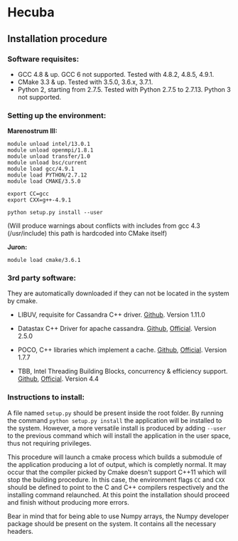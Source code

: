 # Hecuba

## Installation procedure

### Software requisites:

+ GCC 4.8 & up. GCC 6 not supported. Tested with 4.8.2, 4.8.5, 4.9.1.
+ CMake 3.3 & up. Tested with 3.5.0, 3.6.x, 3.7.1.
+ Python 2, starting from 2.7.5. Tested with Python 2.7.5 to 2.7.13. Python 3 not supported.

### Setting up the environment:

**Marenostrum III:**

```
module unload intel/13.0.1
module unload openmpi/1.8.1
module unload transfer/1.0
module unload bsc/current
module load gcc/4.9.1
module load PYTHON/2.7.12
module load CMAKE/3.5.0

export CC=gcc
export CXX=g++-4.9.1

python setup.py install --user
```
(Will produce warnings about conflicts with includes from gcc 4.3 (/usr/include) this path is hardcoded into CMake itself) 


**Juron:**

```
module load cmake/3.6.1
```


### 3rd party software:
They are automatically downloaded if they can not be located in the system by cmake.

* LIBUV, requisite for Cassandra C++ driver. [Github](https://github.com/libuv/libuv). Version 1.11.0

* Datastax C++ Driver for apache cassandra. [Github](https://github.com/datastax/cpp-driver), [Official](https://datastax.github.io/cpp-driver/). Version 2.5.0

* POCO, C++ libraries which implement a cache. [Github](https://github.com/pocoproject/poco/), [Official](https://pocoproject.org). Version 1.7.7

* TBB, Intel Threading Building Blocks, concurrency & efficiency support. [Github](https://github.com/01org/tbb), [Official](https://www.threadingbuildingblocks.org). Version 4.4



### Instructions to install:

A file named `setup.py` should be present inside the root folder. By running the command `python setup.py install` the application will be installed to the system. However, a more versatile install is produced by adding `--user` to the previous command which will install the application in the user space, thus not requiring privileges.

This procedure will launch a cmake process which builds a submodule of the application producing a lot of output, which is completly normal. It may occur that the compiler picked by Cmake doesn't support C++11 which will stop the building procedure. In this case, the environment flags `CC` and `CXX` should be defined to point to the C and C++ compilers respectively and the installing command relaunched. At this point the installation should proceed and finish without producing more errors.

Bear in mind that for being able to use Numpy arrays, the Numpy developer package should be present on the system. It contains all the necessary headers.
